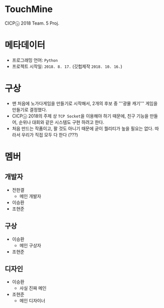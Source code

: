 TouchMine
=========
CICPⓤ 2018 Team. 5 Proj.

# 메타데이터
* 프로그래밍 언어: ```Python```
* 프로젝트 시작일: ```2018. 8. 17.``` (깃헙제작 ```2018. 10. 16.```)

# 구상
* 맨 처음에 노가다게임을 만들기로 시작해서, 2개의 후보 중 '''광물 캐기''' 게임을 만들기로 결정했다.
* CICPⓤ 2018의 주제 상 ```TCP Socket```을 이용해야 하기 때문에, 친구 기능을 만들어, 순위나 대회와 같은 시스템도 구현 하려고 한다.
* 처음 만드는 작품이고, 팔 것도 아니기 때문에 굳이 퀄리티가 높을 필요는 없다. 따라서 우리가 직접 모두 다 한다 (???)


# 멤버
## 개발자
* 전한결
  * 메인 개발자
* 이승환
* 조현준

## 구상
* 이승환
  * 메인 구상자
* 조현준

## 디자인
* 이승환
  * 사실 진짜 메인 
* 조현준
  * 메인 디자이너
